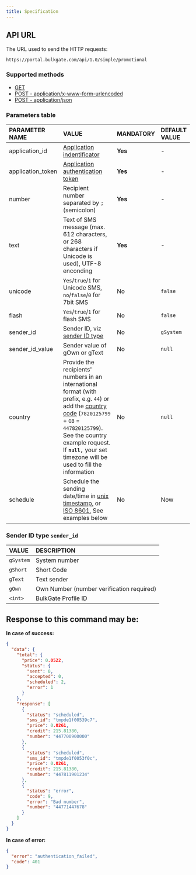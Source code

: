 ```yaml
---
title: Specification
---
```


## API URL
The URL used to send the HTTP requests:
``` url
https://portal.bulkgate.com/api/1.0/simple/promotional
```

### Supported methods
- [GET](http-simple-promotional-get.md#get-method)
- [POST - application/x-www-form-urlencoded](http-simple-promotional-post-form.md#post-method---applicationx-www-form-urlencoded)
- [POST - application/json](http-simple-promotional-post-json.md#post-method---applicationjson)


### Parameters table

|PARAMETER NAME	|VALUE|	MANDATORY| DEFAULT VALUE|
|:--- |:--- |:--- |:--- |
|application_id| [Application indentificator](api-administration.md#what-is-application-id) |**Yes**|-| 
|application_token|[Application authentication token](api-tokens.md#what-is-an-api-token) |**Yes**|-|
|number|Recipient number separated by `;` (semicolon) 	|**Yes**|-|
|text|Text of SMS message (max. 612 characters, or 268 characters if Unicode is used), UTF-8 enconding	|**Yes**|-|
|unicode	|`Yes`/`true`/`1` for Unicode SMS, `no`/`false`/`0` for 7bit SMS|No|`false`|
|flash| `Yes`/`true`/`1` for flash SMS|No|`false`|
|sender_id|Sender ID, viz [sender ID type](#sender-id-type-sender_id)|No|`gSystem`|
|sender_id_value|Sender value of gOwn or gText|No|`null`|
|country|Provide the recipients' numbers in an international format (with prefix, e.g. `44`) or add the [country code](https://en.wikipedia.org/wiki/ISO_3166-1_alpha-2#Officially_assigned_code_elements) (`7820125799` + `GB` = `447820125799`). See the country example request. If **`null,`** your set timezone will be used to fill the information|No|`null`|
|schedule| Schedule the sending date/time in [unix timestamp,](https://en.wikipedia.org/wiki/Unix_time) or [ISO 8601.](https://en.wikipedia.org/wiki/ISO_8601) See examples below |No|Now|

### Sender ID type `sender_id` 

|VALUE	| DESCRIPTION|
|:--- |:---|
|`gSystem` |System number| 
|`gShort` |Short Code| 
|`gText` |Text sender| 
|`gOwn` |Own Number (number verification required)| 
| `<int>` |BulkGate Profile ID| 


## Response to this command may be:

**In case of success:**
``` json
{
  "data": {
    "total": {
      "price": 0.0522,
      "status": {
        "sent": 0,
        "accepted": 0,
        "scheduled": 2,
        "error": 1
      }
    },
    "response": [
      {
        "status": "scheduled",
        "sms_id": "tmpde1f00539c7",
        "price": 0.0261,
        "credit": 215.81380,
        "number": "447700900000"
      },
      {
        "status": "scheduled",
        "sms_id": "tmpde1f0053f0c",
        "price": 0.0261,
        "credit": 215.81380,
        "number": "447811901234"
      },
      {
        "status": "error",
        "code": 9,
        "error": "Bad number",
        "number": "44771447678"
      }
    ]
  }
}
```
 
**In case of error:**
``` json 
{
  "error": "authentication_failed",
  "code": 401
}
```
